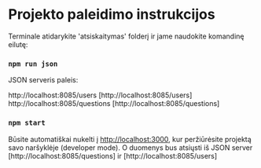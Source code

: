 # Projekto paleidimo instrukcijos

Terminale atidarykite 'atsiskaitymas' folderį ir jame naudokite komandinę eilutę:

### `npm run json`

JSON serveris paleis:

http://localhost:8085/users [http://localhost:8085/users]
http://localhost:8085/questions [http://localhost:8085/questions]


### `npm start`

Būsite automatiškai nukelti į [http://localhost:3000](http://localhost:3000), kur peržiūrėsite projektą savo naršyklėje (developer mode). O duomenys bus atsiųsti iš JSON server [http://localhost:8085/questions] ir [http://localhost:8085/users] 
